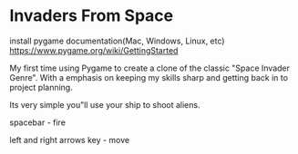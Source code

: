 # Invaders From Space
install pygame documentation(Mac, Windows, Linux, etc)
https://www.pygame.org/wiki/GettingStarted

My first time using Pygame to create a clone of the classic "Space Invader Genre". With a emphasis on keeping my skills sharp and getting back in to project planning.

Its very simple you"ll use your ship to shoot aliens.

spacebar - fire

left and right arrows key - move 
